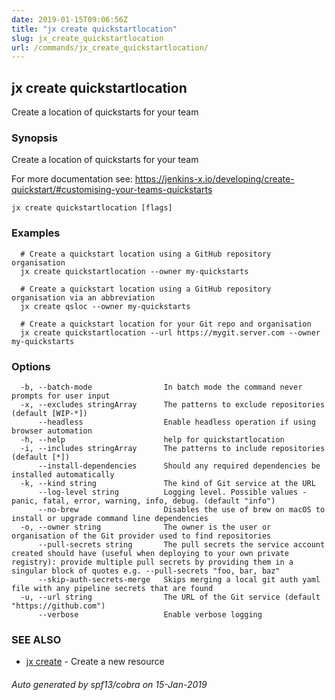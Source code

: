 ```yaml
---
date: 2019-01-15T09:06:56Z
title: "jx create quickstartlocation"
slug: jx_create_quickstartlocation
url: /commands/jx_create_quickstartlocation/
---
```

## jx create quickstartlocation

Create a location of quickstarts for your team

### Synopsis

Create a location of quickstarts for your team 

For more documentation see: https://jenkins-x.io/developing/create-quickstart/#customising-your-teams-quickstarts

```
jx create quickstartlocation [flags]
```

### Examples

```
  # Create a quickstart location using a GitHub repository organisation
  jx create quickstartlocation --owner my-quickstarts
  
  # Create a quickstart location using a GitHub repository organisation via an abbreviation
  jx create qsloc --owner my-quickstarts
  
  # Create a quickstart location for your Git repo and organisation
  jx create quickstartlocation --url https://mygit.server.com --owner my-quickstarts
```

### Options

```
  -b, --batch-mode                In batch mode the command never prompts for user input
  -x, --excludes stringArray      The patterns to exclude repositories (default [WIP-*])
      --headless                  Enable headless operation if using browser automation
  -h, --help                      help for quickstartlocation
  -i, --includes stringArray      The patterns to include repositories (default [*])
      --install-dependencies      Should any required dependencies be installed automatically
  -k, --kind string               The kind of Git service at the URL
      --log-level string          Logging level. Possible values - panic, fatal, error, warning, info, debug. (default "info")
      --no-brew                   Disables the use of brew on macOS to install or upgrade command line dependencies
  -o, --owner string              The owner is the user or organisation of the Git provider used to find repositories
      --pull-secrets string       The pull secrets the service account created should have (useful when deploying to your own private registry): provide multiple pull secrets by providing them in a singular block of quotes e.g. --pull-secrets "foo, bar, baz"
      --skip-auth-secrets-merge   Skips merging a local git auth yaml file with any pipeline secrets that are found
  -u, --url string                The URL of the Git service (default "https://github.com")
      --verbose                   Enable verbose logging
```

### SEE ALSO

* [jx create](/commands/jx_create/)	 - Create a new resource

###### Auto generated by spf13/cobra on 15-Jan-2019
